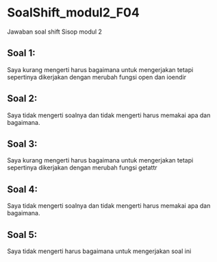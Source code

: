 # SoalShift_modul2_F04
Jawaban soal shift Sisop modul 2


## Soal 1:
Saya kurang mengerti harus bagaimana untuk mengerjakan tetapi sepertinya dikerjakan dengan merubah fungsi open dan ioendir

## Soal 2:
Saya tidak mengerti soalnya dan tidak mengerti harus memakai apa dan bagaimana.

## Soal 3:
Saya kurang mengerti harus bagaimana untuk mengerjakan tetapi sepertinya dikerjakan dengan merubah fungsi getattr

## Soal 4:
Saya tidak mengerti soalnya dan tidak mengerti harus memakai apa dan bagaimana.

## Soal 5:
Saya tidak mengerti harus bagaimana untuk mengerjakan soal ini
